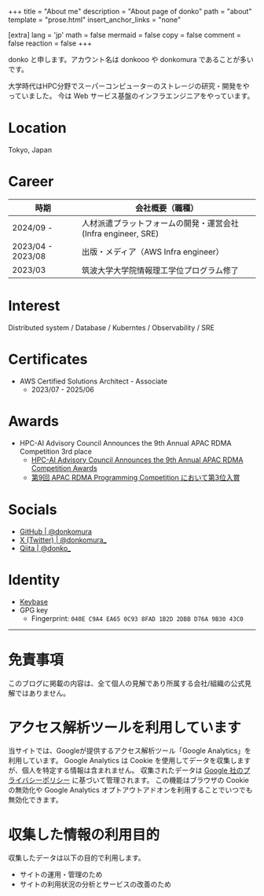 +++
title = "About me"
description = "About page of donko"
path = "about"
template = "prose.html"
insert_anchor_links = "none"

[extra]
lang = 'jp'
math = false
mermaid = false
copy = false
comment = false
reaction = false
+++

donko と申します。アカウント名は donkooo や donkomura であることが多いです。

大学時代はHPC分野でスーパーコンピューターのストレージの研究・開発をやっていました。
今は Web サービス基盤のインフラエンジニアをやっています。

# Location
Tokyo, Japan

# Career
| 時期              | 会社概要（職種）              |
| ---               | ---                           |
| 2024/09 -         | 人材派遣プラットフォームの開発・運営会社 (Infra engineer, SRE) |
| 2023/04 - 2023/08 | 出版・メディア（AWS Infra engineer）  |
| 2023/03           | 筑波大学大学院情報理工学位プログラム修了 |

# Interest
Distributed system / Database / Kuberntes / Observability / SRE

# Certificates
- AWS Certified Solutions Architect - Associate
    - 2023/07 - 2025/06

# Awards
- HPC-AI Advisory Council Announces the 9th Annual APAC RDMA Competition 3rd place
    - [HPC-AI Advisory Council Announces the 9th Annual APAC RDMA Competition Awards](https://www.businesswire.com/news/home/20211112005318/en/HPC-AI-Advisory-Council-Announces-the-9th-Annual-APAC-RDMA-Competition-Awards)
    - [第9回 APAC RDMA Programming Competition において第3位入賞](https://www.coins.tsukuba.ac.jp/2021/211224.php)

# Socials
- [GitHub | @donkomura](https://github.com/donkomura/)
- [X (Twitter) | @donkomura_](https://x.com/donkomura_)
- [Qiita | @donko_](https://qiita.com/donko_)

# Identity

- [Keybase](https://keybase.io/donkomura)
- GPG key
    - Fingerprint: `040E C9A4 EA65 0C93 8FAD 1B2D 2DBB D76A 9B30 43C0`

---

# 免責事項
このブログに掲載の内容は、全て個人の見解であり所属する会社/組織の公式見解ではありません。

# アクセス解析ツールを利用しています
当サイトでは、Googleが提供するアクセス解析ツール「Google Analytics」を利用しています。
Google Analytics は Cookie を使用してデータを収集しますが、個人を特定する情報は含まれません。
収集されたデータは [Google 社のプライバシーポリシー](https://policies.google.com/privacy) に基づいて管理されます。
この機能はブラウザの Cookie の無効化や Google Analytics オプトアウトアドオンを利用することでいつでも無効化できます。

# 収集した情報の利用目的
収集したデータは以下の目的で利用します。

- サイトの運用・管理のため
- サイトの利用状況の分析とサービスの改善のため
